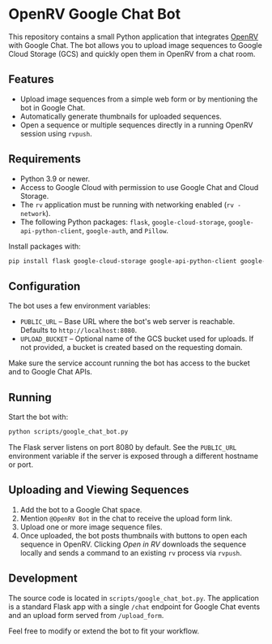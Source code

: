 # OpenRV Google Chat Bot

This repository contains a small Python application that integrates
[OpenRV](https://github.com/AcademySoftwareFoundation/OpenRV) with Google Chat.
The bot allows you to upload image sequences to Google Cloud Storage (GCS)
and quickly open them in OpenRV from a chat room.

## Features

* Upload image sequences from a simple web form or by mentioning the bot in
  Google Chat.
* Automatically generate thumbnails for uploaded sequences.
* Open a sequence or multiple sequences directly in a running OpenRV session
  using `rvpush`.

## Requirements

* Python 3.9 or newer.
* Access to Google Cloud with permission to use Google Chat and Cloud Storage.
* The `rv` application must be running with networking enabled (`rv -network`).
* The following Python packages:
  `flask`, `google-cloud-storage`, `google-api-python-client`, `google-auth`,
  and `Pillow`.

Install packages with:

```bash
pip install flask google-cloud-storage google-api-python-client google-auth pillow
```

## Configuration

The bot uses a few environment variables:

- `PUBLIC_URL` – Base URL where the bot's web server is reachable. Defaults to
  `http://localhost:8080`.
- `UPLOAD_BUCKET` – Optional name of the GCS bucket used for uploads. If not
  provided, a bucket is created based on the requesting domain.

Make sure the service account running the bot has access to the bucket and to
Google Chat APIs.

## Running

Start the bot with:

```bash
python scripts/google_chat_bot.py
```

The Flask server listens on port 8080 by default. See the `PUBLIC_URL`
environment variable if the server is exposed through a different hostname or
port.

## Uploading and Viewing Sequences

1. Add the bot to a Google Chat space.
2. Mention `@OpenRV Bot` in the chat to receive the upload form link.
3. Upload one or more image sequence files.
4. Once uploaded, the bot posts thumbnails with buttons to open each sequence in
   OpenRV. Clicking *Open in RV* downloads the sequence locally and sends a
   command to an existing `rv` process via `rvpush`.

## Development

The source code is located in `scripts/google_chat_bot.py`. The application is a
standard Flask app with a single `/chat` endpoint for Google Chat events and an
upload form served from `/upload_form`.

Feel free to modify or extend the bot to fit your workflow.

